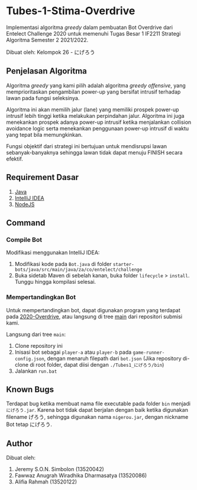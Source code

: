 # Tubes-1-Stima-Overdrive

Implementasi algoritma *greedy* dalam pembuatan Bot Overdrive dari Entelect Challenge 2020 untuk memenuhi Tugas Besar 1 IF2211 Strategi Algoritma Semester 2 2021/2022.

Dibuat oleh: Kelompok 26 - にげろう

## Penjelasan Algoritma

Algoritma *greedy* yang kami pilih adalah algoritma *greedy offensive*, yang memprioritaskan pengambilan power-up yang bersifat intrusif terhadap lawan pada fungsi seleksinya. 

Algoritma ini akan memilih jalur (lane) yang memiliki prospek power-up intrusif lebih tinggi ketika melakukan perpindahan jalur. Algoritma ini juga menekankan prospek adanya power-up intrusif ketika menjalankan collision avoidance logic serta menekankan penggunaan power-up intrusif di waktu yang tepat bila memungkinkan. 

Fungsi objektif dari strategi ini bertujuan untuk mendisrupsi lawan sebanyak-banyaknya sehingga lawan tidak dapat menuju FINISH secara efektif.

## Requirement Dasar

1. [Java](https://www.oracle.com/java/technologies/downloads/#java8)
2. [IntelliJ IDEA](https://www.jetbrains.com/idea/)
3. [NodeJS](https://www.oracle.com/java/technologies/downloads/#java8)

## Command

### Compile Bot
Modifikasi menggunakan IntelliJ IDEA:
1. Modifikasi kode pada `Bot.java` di folder `starter-bots/java/src/main/java/za/co/entelect/challenge`
2. Buka sidetab Maven di sebelah kanan, buka folder `lifecycle` > `install`. Tunggu hingga kompilasi selesai.

### Mempertandingkan Bot
Untuk mempertandingkan bot, dapat digunakan program yang terdapat pada [2020-Overdrive](https://github.com/EntelectChallenge/2020-Overdrive), atau langsung di tree [main](https://github.com/Wiradhika6051/Tubes-1-Stima-Overdrive/tree/main) dari repositori submisi kami.

Langsung dari tree `main`:
1. Clone repository ini
2. Inisasi bot sebagai `player-a` atau `player-b` pada `game-runner-config.json`, dengan menaruh filepath dari `bot.json` (Jika repository di-clone di root folder, dapat diisi dengan `./Tubes1_にげろう/bin`)
3. Jalankan `run.bat`

## Known Bugs
Terdapat bug ketika membuat nama file executable pada folder `bin` menjadi `にげろう.jar`. Karena bot tidak dapat berjalan dengan baik ketika digunakan filename げろう, sehingga digunakan nama `nigerou.jar`, dengan nickname Bot tetap にげろう.

## Author
Dibuat oleh:
1. Jeremy S.O.N. Simbolon (13520042)
2. Fawwaz Anugrah Wiradhika Dharmasatya (13520086)
3. Alifia Rahmah (13520122)